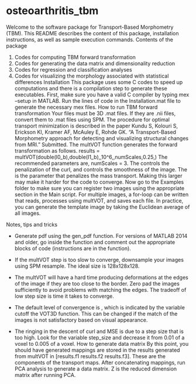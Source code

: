 # osteoarthritis_tbm
Welcome to the software package for Transport-Based Morphometry (TBM). This
README describes the content of this package, installation instructions, as well as
sample execution commands.
Contents of the package
1. Codes for computing TBM forward transformation
2. Codes for generating the data matrix and dimensionality reduction
3. Codes for regression and classification analyses
4. Codes for visualizing the morphology associated with statistical differences
Installation
This package uses some C codes to speed up computations and there is a compilation
step to generate these executables. First, make sure you have a valid C compiler by
typing mex –setup in MATLAB.
Run the lines of code in the Installation.mat file to generate the necessary mex files.
How to run TBM forward transformation
Your files must be 3D .mat files. If they are .nii files, convert them to .mat files using
SPM.
The procedure for optimal transport minimization is described in the paper Kundu S,
Kolouri S, Erickson KI, Kramer AF, McAuley E, Rohde GK. “A Transport-Based
Morphometry approach for detecting and visualizing structural changes from MRI.”
Submitted.
The multVOT function generates the forward transformation as follows.
results = multVOT(double(I0_b),double(I1_b),,10^6,,numScales,0.25,)
The recommended parameters are, numScales = 3. The controls the penalization of the
curl, and controls the smoothness of the image. The is the parameter that penalizes
the mass transport. Making this larger may make it harder for the code to converge.
Now go to the Examples folder to make sure you can register two images using the
appropriate section in the Main script. For multiple images, a for-loop can be written that
reads, processes using multVOT, and saves each file. In practice, you can generate the
template image by taking the Euclidean average of all images.

Notes, tips and tricks
- Generate pdf using the gen_pdf function. For versions of MATLAB 2014 and
older, go inside the function and comment out the appropriate blocks of code
(instructions are in the function).
- If the multVOT step is too slow to converge, downsample your images using
SPM resample. The ideal size is 128x128x128.

- The multVOT will have a hard time producing deformations at the edges of the
image if they are too close to the border. Zero pad the images sufficiently to
avoid problems with matching the edges. The tradeoff of low step size is time it
takes to converge.
- The default level of convergence is , which is indicated by the variable cutoff
the VOT3D function. This can be changed if the match of the images is not
satisfactory based on visual appearance.
- The ringing in the descent of curl and MSE is due to a step size that is too high.
Look for the variable step_size and decrease it from 0.01 of a voxel to
0.005 of a voxel.
How to generate data matrix
By this point, you should have generated mappings are stored in the results generated
from multVOT in [results.f1 results.f2 results.f3]. These are the
components of the transport maps.
After concatenating mappings, run PCA analysis to generate a data matrix. Z is the
reduced dimension matrix after running PCA.
